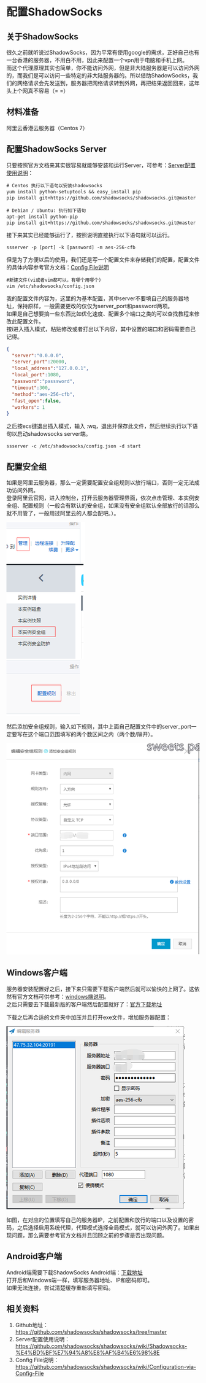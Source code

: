 # 配置ShadowSocks
## 关于ShadowSocks
很久之前就听说过ShadowSocks，因为平常有使用google的需求，正好自己也有一台香港的服务器，不用白不用，因此来配置一个vpn用于电脑和手机上网。  
而这个代理原理其实也简单，你不能访问外网，但是非大陆服务器是可以访问外网的，而我们是可以访问一些特定的非大陆服务器的。所以借助ShadowSocks，我们的网络请求会先发送到，服务器把网络请求转到外网，再把结果返回回来，这年头上个网真不容易（= =）

## 材料准备
阿里云香港云服务器（Centos 7）

## 配置ShadowSocks Server
只要按照官方文档来其实很容易就能够安装和运行Server，可参考：[Server配置使用说明](https://github.com/shadowsocks/shadowsocks/wiki/Shadowsocks-%E4%BD%BF%E7%94%A8%E8%AF%B4%E6%98%8E)：  
```shell
# Centos 执行以下语句以安装shadowsocks
yum install python-setuptools && easy_install pip
pip install git+https://github.com/shadowsocks/shadowsocks.git@master

# Debian / Ubuntu: 执行如下语句
apt-get install python-pip
pip install git+https://github.com/shadowsocks/shadowsocks.git@master
```
接下来其实已经能够运行了，按照说明直接执行以下语句就可以运行。
```Shell
ssserver -p [port] -k [password] -m aes-256-cfb
```
但是为了方便以后的使用，我们还是写一个配置文件来存储我们的配置，配置文件的具体内容参考官方文档：[Config File说明](https://github.com/shadowsocks/shadowsocks/wiki/Configuration-via-Config-File)  
```shell
#新建文件(vi或者vim都可以，有哪个用哪个)
vim /etc/shadowsocks/config.json
```
我的配置文件内容为，这里的为基本配置，其中server不要填自己的服务器地址，保持原样，一般需要更改的仅仅为server_port和password两项。  
如果是自己想要搞一些东西比如优化速度、配置多个端口之类的可以查找教程来修改此配置文件。  
按i进入插入模式，粘贴修改或者打出以下内容，其中设置的端口和密码需要自己记得。
```json
{
  "server":"0.0.0.0",
  "server_port":20000,
  "local_address":"127.0.0.1",
  "local_port":1080,
  "password":"passsword",
  "timeout":300,
  "method":"aes-256-cfb",
  "fast_open":false,
  "workers": 1
}
```
之后按ecs键退出插入模式，输入 :wq，退出并保存此文件，然后继续执行以下语句以启动shadowsocks server端。
```shell
ssserver -c /etc/shadowsocks/config.json -d start
```

## 配置安全组
如果是阿里云服务器，那么一定需要配置安全组规则以放行端口，否则一定无法成功访问外网。  
登录阿里云官网，进入控制台，打开云服务器管理界面，依次点击管理、本实例安全组、配置规则（一般会有默认的安全组，如果没有安全组默认全部放行的话那么就不用管了，一般用过阿里云的人都会配吧。）。

![](assets/010/20190122-13b5819e.png)  
![](assets/010/20190122-0bf40b69.png)  
![](assets/010/20190122-181f123a.png)  

然后添加安全组规则，输入如下规则，其中上面自己配置文件中的server_port一定要写在这个端口范围填写的两个数区间之内（两个数/隔开）。

![](assets/010/20190122-86327fe3.png)  

## Windows客户端
服务器安装配置好之后，接下来只需要下载客户端然后就可以愉快的上网了。这依然有官方文档可供参考：[windows端说明](https://github.com/shadowsocks/shadowsocks-windows/wiki/Shadowsocks-Windows-%E4%BD%BF%E7%94%A8%E8%AF%B4%E6%98%8E)。  
之后只需要去下载最新版的客户端然后配置就好了：[官方下载地址](https://github.com/shadowsocks/shadowsocks-windows/releases)

下载之后再合适的文件夹中加压并且打开exe文件，增加服务器配置：

![](assets/010/20190122-0971d42f.png)  

如图，在对应的位置填写自己的服务器IP，之前配置和放行的端口以及设置的密码，之后选择启用系统代理，代理模式选择全局模式，就可以访问外网了。如果出现问题，那么需要参考官方文档并且回顾之前的步骤是否出现问题。

## Android客户端
Android端需要下载ShadowSocks Android端：[下载地址](https://github.com/shadowsocks/shadowsocks-android/releases)  
打开后和Windows端一样，填写服务器地址、IP和密码即可。  
如果无法连接，尝试清楚缓存重新填写密码。

## 相关资料
1. Github地址： https://github.com/shadowsocks/shadowsocks/tree/master
2. Server配置使用说明：https://github.com/shadowsocks/shadowsocks/wiki/Shadowsocks-%E4%BD%BF%E7%94%A8%E8%AF%B4%E6%98%8E
3. Config File说明： https://github.com/shadowsocks/shadowsocks/wiki/Configuration-via-Config-File

